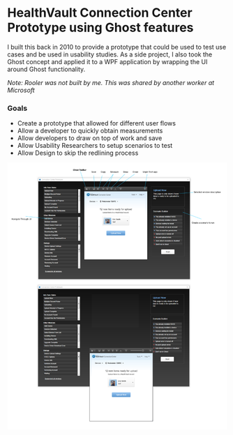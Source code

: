 # HealthVault Connection Center Prototype using Ghost features 

I built this back in 2010 to provide a prototype that could be used to test use cases and be used in usability studies. As a side project, I also took the Ghost concept and applied it to a WPF application by wrapping the UI around Ghost functionality. 

_Note: Rooler was not built by me. This was shared by another worker at Microsoft_

### Goals
- Create a prototype that allowed for different user flows
- Allow a developer to quickly obtain measurements 
- Allow developers to draw on top of work and save 
- Allow Usability Researchers to setup scenarios to test
- Allow Design to skip the redlining process


![alt text](screenshot.png "Ghost Application Screenshot")
